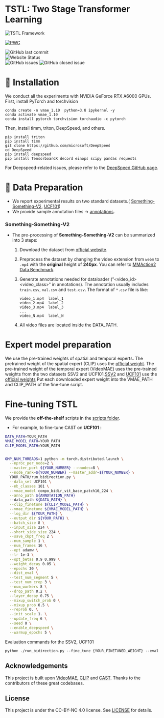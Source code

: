 
# TSTL: Two Stage Transformer Learning

![TSTL Framework](figs/CAST.jpg)
<br>


[![PWC](https://img.shields.io/endpoint.svg?url=https://paperswithcode.com/badge/cast-cross-attention-in-space-and-time-for-1/action-recognition-on-epic-kitchens-100)](https://paperswithcode.com/sota/action-recognition-on-epic-kitchens-100?p=cast-cross-attention-in-space-and-time-for-1)

![GitHub last commit](https://img.shields.io/github/last-commit/khuvll/CAST)<br>
![Website Status](https://img.shields.io/website?url=https://jong980812.github.io/CAST.github.io/)<br>
![GitHub issues](https://img.shields.io/github/issues-raw/khuvll/CAST)
![GitHub closed issue](https://img.shields.io/github/issues-closed/khuvll/CAST)<br>


# :wrench: Installation

We conduct all the experiments with NVIDIA GeForce RTX A6000 GPUs.
First, install PyTorch and torchvision

```
conda create -n vmae_1.10  python=3.8 ipykernel -y
conda activate vmae_1.10
conda install pytorch torchvision torchaudio -c pytorch
```
Then, install timm, triton, DeepSpeed, and others.
```
pip install triton
pip install timm
git clone https://github.com/microsoft/DeepSpeed
cd DeepSpeed
pip install deepspeed
pip install TensorboardX decord einops scipy pandas requests

```

For  Deepspeed-related issues, please refer to the [DeepSpeed GitHub page](https://github.com/microsoft/DeepSpeed).


# :file_folder: Data Preparation

 * We report experimental results on two standard datasets.( [Something-Something-V2](https://developer.qualcomm.com/software/ai-datasets/something-something), [UCF101]())
 * We provide sample annotation files -> [annotations](./annotations/).


### Something-Something-V2
- The pre-processing of **Something-Something-V2** can be summarized into 3 steps:

  1. Download the dataset from [official website](https://developer.qualcomm.com/software/ai-datasets/something-something).

  2. Preprocess the dataset by changing the video extension from `webm` to `.mp4` with the **original** height of **240px**. You can refer to [MMAction2 Data Benchmark](https://github.com/open-mmlab/mmaction2).

  3. Generate annotations needed for dataloader ("<video_id> <video_class>" in annotations). The annotation usually includes `train.csv`, `val.csv` and `test.csv`. The format of `*.csv` file is like:

     ```
     video_1.mp4  label_1
     video_2.mp4  label_2
     video_3.mp4  label_3
     ...
     video_N.mp4  label_N
     ```
  4. All video files are located inside the DATA_PATH.

# Expert model preparation
We use the pre-trained weights of spatial and temporal experts. The pretrained weight of the spatial expert (CLIP) uses the [official weight](https://openaipublic.azureedge.net/clip/models/5806e77cd80f8b59890b7e101eabd078d9fb84e6937f9e85e4ecb61988df416f/ViT-B-16.pt). The pre-trained weight of the temporal expert (VideoMAE) uses the pre-trained weights from the two datasets SSV2 and UCF101.[SSV2](https://drive.google.com/file/d/1dt_59tBIyzdZd5Ecr22lTtzs_64MOZkT/view?usp=sharing) and [UCF101](https://drive.google.com/file/d/1BHev4meNgKM0o_8DMRbuzAsKSP3IpQ3o/view) use the [official weights](https://github.com/MCG-NJU/VideoMAE/blob/main/MODEL_ZOO.md) Put each downloaded expert weight into the VMAE_PATH and CLIP_PATH of the fine-tune script.


# Fine-tuning TSTL

We provide the **off-the-shelf** scripts in the [scripts folder](scripts).

-  For example, to fine-tune CAST on **UCF101** :

  ```bash
DATA_PATH=YOUR_PATH
VMAE_MODEL_PATH=YOUR_PATH
CLIP_MODEL_PATH=YOUR_PATH


OMP_NUM_THREADS=1 python -m torch.distributed.launch \
    --nproc_per_node=2 \
    --master_port ${YOUR_NUMBER} --nnodes=8 \
    --node_rank=${YOUR_NUMBER} --master_addr=${YOUR_NUMBER} \
    YOUR_PATH/run_bidirection.py \
    --data_set UCF101 \
    --nb_classes 101 \
    --vmae_model compo_bidir_vit_base_patch16_224 \
    --anno_path ${ANNOTATION_PATH}
    --data_path ${DATA_PATH} \
    --clip_finetune ${CLIP_MODEL_PATH} \
    --vmae_finetune ${VMAE_MODEL_PATH} \
    --log_dir ${YOUR_PATH} \
    --output_dir ${YOUR_PATH} \
    --batch_size 8 \
    --input_size 224 \
    --short_side_size 224 \
    --save_ckpt_freq 2 \
    --num_sample 1 \
    --num_frames 16 \
    --opt adamw \
    --lr 1e-3 \
    --opt_betas 0.9 0.999 \
    --weight_decay 0.05 \
    --epochs 30 \
    --dist_eval \
    --test_num_segment 5 \
    --test_num_crop 3 \
    --num_workers 8 \
    --drop_path 0.2 \
    --layer_decay 0.75 \
    --mixup_switch_prob 0 \
    --mixup_prob 0.5 \
    --reprob 0. \
    --init_scale 1. \
    --update_freq 6 \
    --seed 0 \
    --enable_deepspeed \
    --warmup_epochs 5 \
  ```


Evaluation commands for the SSV2, UCF101
```
python ./run_bidirection.py --fine_tune {YOUR_FINETUNED_WEIGHT} --eval
```


## Acknowledgements

This project is built upon [VideoMAE](https://github.com/MCG-NJU/VideoMAE),  [CLIP](https://github.com/openai/CLIP) and [CAST](https://github.com/KHU-VLL/CAST.git). Thanks to the contributors of these great codebases.

## License

This project is under the CC-BY-NC 4.0 license. See [LICENSE](https://github.com/MCG-NJU/VideoMAE/blob/main/LICENSE) for details.



